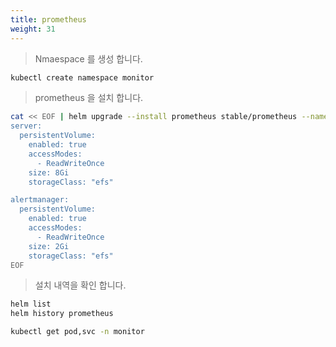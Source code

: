 ```yaml
---
title: prometheus
weight: 31
---
```


> Nmaespace 를 생성 합니다.

```bash
kubectl create namespace monitor
```

> prometheus 을 설치 합니다.

```bash
cat << EOF | helm upgrade --install prometheus stable/prometheus --namespace monitor --values -
server:
  persistentVolume:
    enabled: true
    accessModes:
      - ReadWriteOnce
    size: 8Gi
    storageClass: "efs"

alertmanager:
  persistentVolume:
    enabled: true
    accessModes:
      - ReadWriteOnce
    size: 2Gi
    storageClass: "efs"
EOF
```

> 설치 내역을 확인 합니다.

```bash
helm list
helm history prometheus

kubectl get pod,svc -n monitor
```
